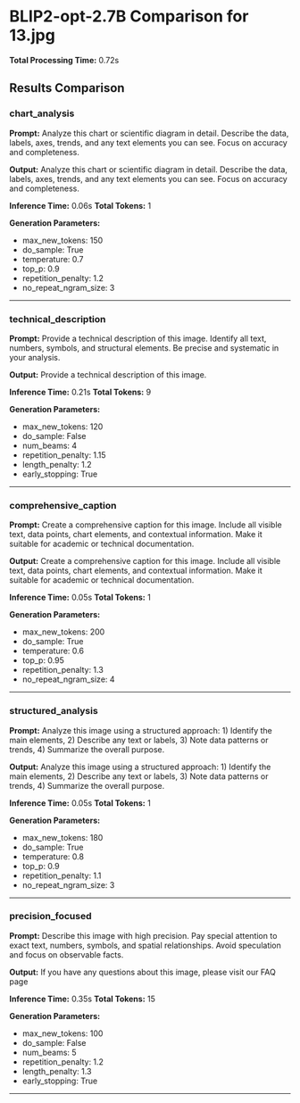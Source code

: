 # BLIP2-opt-2.7B Comparison for 13.jpg

**Total Processing Time:** 0.72s

## Results Comparison

### chart_analysis

**Prompt:** Analyze this chart or scientific diagram in detail. Describe the data, labels, axes, trends, and any text elements you can see. Focus on accuracy and completeness.

**Output:** <image><image><image><image><image><image><image><image><image><image><image><image><image><image><image><image><image><image><image><image><image><image><image><image><image><image><image><image><image><image><image><image></s>Analyze this chart or scientific diagram in detail. Describe the data, labels, axes, trends, and any text elements you can see. Focus on accuracy and completeness.

**Inference Time:** 0.06s
**Total Tokens:** 1

**Generation Parameters:**
- max_new_tokens: 150
- do_sample: True
- temperature: 0.7
- top_p: 0.9
- repetition_penalty: 1.2
- no_repeat_ngram_size: 3

---

### technical_description

**Prompt:** Provide a technical description of this image. Identify all text, numbers, symbols, and structural elements. Be precise and systematic in your analysis.

**Output:** Provide a technical description of this image.

**Inference Time:** 0.21s
**Total Tokens:** 9

**Generation Parameters:**
- max_new_tokens: 120
- do_sample: False
- num_beams: 4
- repetition_penalty: 1.15
- length_penalty: 1.2
- early_stopping: True

---

### comprehensive_caption

**Prompt:** Create a comprehensive caption for this image. Include all visible text, data points, chart elements, and contextual information. Make it suitable for academic or technical documentation.

**Output:** <image><image><image><image><image><image><image><image><image><image><image><image><image><image><image><image><image><image><image><image><image><image><image><image><image><image><image><image><image><image><image><image></s>Create a comprehensive caption for this image. Include all visible text, data points, chart elements, and contextual information. Make it suitable for academic or technical documentation.

**Inference Time:** 0.05s
**Total Tokens:** 1

**Generation Parameters:**
- max_new_tokens: 200
- do_sample: True
- temperature: 0.6
- top_p: 0.95
- repetition_penalty: 1.3
- no_repeat_ngram_size: 4

---

### structured_analysis

**Prompt:** Analyze this image using a structured approach: 1) Identify the main elements, 2) Describe any text or labels, 3) Note data patterns or trends, 4) Summarize the overall purpose.

**Output:** <image><image><image><image><image><image><image><image><image><image><image><image><image><image><image><image><image><image><image><image><image><image><image><image><image><image><image><image><image><image><image><image></s>Analyze this image using a structured approach: 1) Identify the main elements, 2) Describe any text or labels, 3) Note data patterns or trends, 4) Summarize the overall purpose.

**Inference Time:** 0.05s
**Total Tokens:** 1

**Generation Parameters:**
- max_new_tokens: 180
- do_sample: True
- temperature: 0.8
- top_p: 0.9
- repetition_penalty: 1.1
- no_repeat_ngram_size: 3

---

### precision_focused

**Prompt:** Describe this image with high precision. Pay special attention to exact text, numbers, symbols, and spatial relationships. Avoid speculation and focus on observable facts.

**Output:** If you have any questions about this image, please visit our FAQ page

**Inference Time:** 0.35s
**Total Tokens:** 15

**Generation Parameters:**
- max_new_tokens: 100
- do_sample: False
- num_beams: 5
- repetition_penalty: 1.2
- length_penalty: 1.3
- early_stopping: True

---

